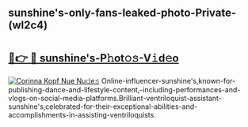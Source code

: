 ## sunshine's-only-fans​-leaked-photo​-Private-(wl2c4)


# <h2><a href="https://mediaupload.pro?title=sunshine's&ref=git">🔗👉 🔴 sunshine's-P𝚑ot𝚘𝚜-V𝚒d𝚎o</a></h2>

[![Corinna Kopf Nue Nu𝚍e𝚜](https://i.imgur.com/0qMVB7G.gif)](https://mediaupload.pro?title=sunshine's&ref=git)
Online-influencer-sunshine's,known-for-publishing-dance-and-lifestyle-content,-including-performances-and-vlogs-on-social-media-platforms.Brilliant-ventriloquist-assistant-sunshine's,celebrated-for-their-exceptional-abilities-and-accomplishments-in-assisting-ventriloquists.  